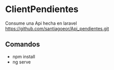 # ClientPendientes

Consume una Api hecha en laravel https://github.com/santiagoeor/Api_pendientes.git

## Comandos

- npm install
- ng serve

